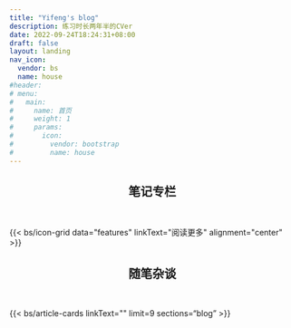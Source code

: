 ```yaml
---
title: "Yifeng's blog"
description: 练习时长两年半的CVer
date: 2022-09-24T18:24:31+08:00
draft: false
layout: landing
nav_icon:
  vendor: bs
  name: house
#header:
# menu:
#   main:
#     name: 首页
#     weight: 1
#     params:
#       icon:
#         vendor: bootstrap
#         name: house
---
```


## <center>笔记专栏</center>

<br/>

{{< bs/icon-grid  data="features" linkText="阅读更多" alignment="center" >}}

## <center>随笔杂谈</center>

<br/>

{{< bs/article-cards linkText=""  limit=9  sections=“blog” >}}

